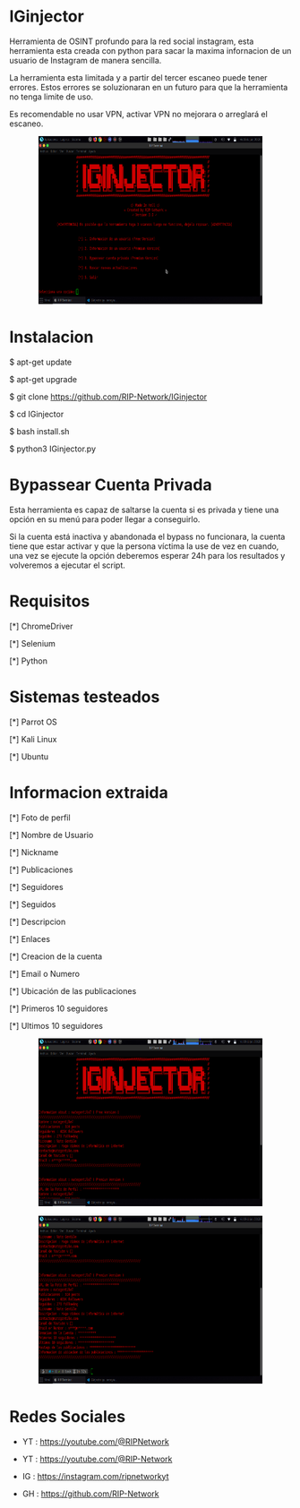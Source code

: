 # IGinjector

Herramienta de OSINT profundo para la red social instagram, esta herramienta esta creada con python para sacar la maxima infornacion de un usuario de Instagram de manera sencilla.

La herramienta esta limitada y a partir del tercer escaneo puede tener errores. Estos errores se soluzionaran en un futuro para que la herramienta no tenga limite de uso.

Es recomendable no usar VPN, activar VPN no mejorara o arreglará el escaneo.

<p align="center"> <img width="400" height="300" src="https://github.com/RIP-Network/IGinjector/blob/main/fotos/foto.png"> </p>

# Instalacion

$ apt-get update

$ apt-get upgrade

$ git clone https://github.com/RIP-Network/IGinjector

$ cd IGinjector

$ bash install.sh

$ python3 IGinjector.py

# Bypassear Cuenta Privada

Esta herramienta es capaz de saltarse la cuenta si es privada y tiene una opción en su menú para poder llegar a conseguirlo.

Si la cuenta está inactiva y abandonada el bypass no funcionara, la cuenta tiene que estar activar y que la persona víctima la use de vez en cuando, una vez se ejecute la opción deberemos esperar 24h para los resultados y volveremos a ejecutar el script.

# Requisitos 

[*] ChromeDriver

[*] Selenium

[*] Python

# Sistemas testeados 

[*] Parrot OS

[*] Kali Linux 

[*] Ubuntu 

# Informacion extraida

[*] Foto de perfil

[*] Nombre de Usuario 

[*] Nickname

[*] Publicaciones 

[*] Seguidores 

[*] Seguidos 

[*] Descripcion 

[*] Enlaces 

[*] Creacion de la cuenta

[*] Email o Numero

[*] Ubicación de las publicaciones

[*] Primeros 10 seguidores 

[*] Ultimos 10 seguidores 

<p align="center"> <img width="400" height="300" src="https://github.com/RIP-Network/IGinjector/blob/main/fotos/foto2.png"> </p>

<p align="center"> <img width="400" height="300" src="https://github.com/RIP-Network/IGinjector/blob/main/fotos/foto3.png"> </p>

# Redes Sociales

* YT : https://youtube.com/@RIPNetwork
  
* YT : https://youtube.com/@RIP-Network
  
* IG : https://instagram.com/ripnetworkyt
  
* GH : https://github.com/RIP-Network 
